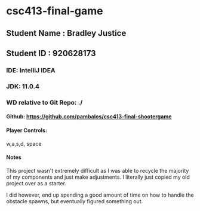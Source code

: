 # csc413-final-game

## Student Name  :  Bradley Justice
## Student ID    :  920628173

### IDE: IntelliJ IDEA
### JDK: 11.0.4
### WD relative to Git Repo: ./
#### Github: https://github.com/pambalos/csc413-final-shootergame
#### Player Controls:
w,a,s,d, space
#### Notes
This project wasn't extremely difficult as I was able to recycle the majority of my components and just make adjustments. I literally just copied my old project over as a starter.

I did however, end up spending a good amount of time on how to handle the obstacle spawns, but eventually figured something out.
